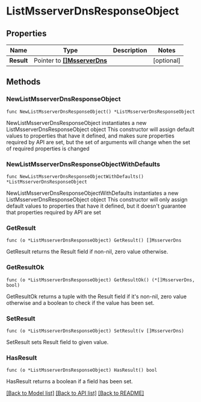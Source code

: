 # ListMsserverDnsResponseObject

## Properties

Name | Type | Description | Notes
------------ | ------------- | ------------- | -------------
**Result** | Pointer to [**[]MsserverDns**](MsserverDns.md) |  | [optional] 

## Methods

### NewListMsserverDnsResponseObject

`func NewListMsserverDnsResponseObject() *ListMsserverDnsResponseObject`

NewListMsserverDnsResponseObject instantiates a new ListMsserverDnsResponseObject object
This constructor will assign default values to properties that have it defined,
and makes sure properties required by API are set, but the set of arguments
will change when the set of required properties is changed

### NewListMsserverDnsResponseObjectWithDefaults

`func NewListMsserverDnsResponseObjectWithDefaults() *ListMsserverDnsResponseObject`

NewListMsserverDnsResponseObjectWithDefaults instantiates a new ListMsserverDnsResponseObject object
This constructor will only assign default values to properties that have it defined,
but it doesn't guarantee that properties required by API are set

### GetResult

`func (o *ListMsserverDnsResponseObject) GetResult() []MsserverDns`

GetResult returns the Result field if non-nil, zero value otherwise.

### GetResultOk

`func (o *ListMsserverDnsResponseObject) GetResultOk() (*[]MsserverDns, bool)`

GetResultOk returns a tuple with the Result field if it's non-nil, zero value otherwise
and a boolean to check if the value has been set.

### SetResult

`func (o *ListMsserverDnsResponseObject) SetResult(v []MsserverDns)`

SetResult sets Result field to given value.

### HasResult

`func (o *ListMsserverDnsResponseObject) HasResult() bool`

HasResult returns a boolean if a field has been set.


[[Back to Model list]](../README.md#documentation-for-models) [[Back to API list]](../README.md#documentation-for-api-endpoints) [[Back to README]](../README.md)


